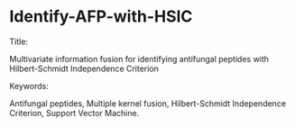 # Identify-AFP-with-HSIC
Title:

Multivariate information fusion for identifying antifungal peptides with Hilbert-Schmidt Independence Criterion

Keywords:

Antifungal peptides, Multiple kernel fusion, Hilbert-Schmidt Independence Criterion, Support Vector Machine.

